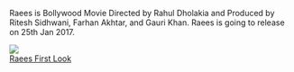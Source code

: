 Raees is Bollywood Movie Directed by Rahul Dholakia and Produced by Ritesh Sidhwani, Farhan Akhtar, and Gauri Khan. Raees is going to 
release on 25th Jan 2017.

<img src="https://raees.xyz/wp-content/uploads/sites/3/2017/01/RaeesFirstLookBlack.jpeg"><br />
<a href="https://raees.xyz/2017/01/10/first-look/">Raees First Look</a>
